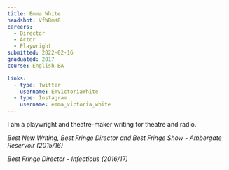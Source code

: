 ```yaml
---
title: Emma White
headshot: VfWBmK8
careers:
  - Director
  - Actor
  - Playwright
submitted: 2022-02-16
graduated: 2017
course: English BA

links:
  - type: Twitter
    username: EmVictoriaWhite
  - type: Instagram
    username: emma_victoria_white
---
```


I am a playwright and theatre-maker writing for theatre and radio.

_Best New Writing, Best Fringe Director and Best Fringe Show - Ambergate Reservoir (2015/16)_

_Best Fringe Director - Infectious (2016/17)_
